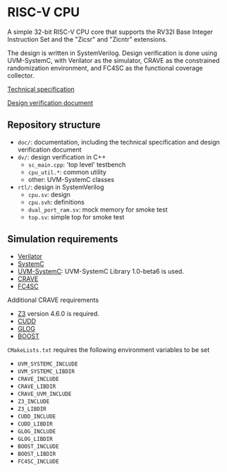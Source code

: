 # RISC-V CPU

A simple 32-bit RISC-V CPU core that supports the RV32I Base Integer Instruction Set and the "Zicsr" and "Zicntr" extensions.

The design is written in SystemVerilog. Design verification is done using UVM-SystemC, with Verilator as the simulator, CRAVE as the constrained randomization environment, and FC4SC as the functional coverage collector.

[Technical specification](./doc/technical_specification.md)

[Design verification document](./doc/dv_doc.md)

## Repository structure

* `doc/`: documentation, including the technical specification and design verification document
* `dv/`: design verification in C++
    * `sc_main.cpp`: 'top level' testbench
    * `cpu_util.*`: common utility
    * other: UVM-SystemC classes
* `rtl/`: design in SystemVerilog
    * `cpu.sv`: design
    * `cpu.svh`: definitions
    * `dual_port_ram.sv`: mock memory for smoke test
    * `top.sv`: simple top for smoke test

## Simulation requirements

* [Verilator](https://verilator.org/guide/latest/index.html)
* [SystemC](https://github.com/accellera-official/systemc)
* [UVM-SystemC](https://www.accellera.org/downloads/drafts-review): UVM-SystemC Library 1.0-beta6 is used.
* [CRAVE](https://github.com/accellera-official/crave)
* [FC4SC](https://github.com/amiq-consulting/fc4sc)

Additional CRAVE requirements
* [Z3](https://github.com/Z3Prover/z3) version 4.6.0 is required.
* [CUDD](https://github.com/ivmai/cudd)
* [GLOG](https://github.com/google/glog)
* [BOOST](https://www.boost.org/)

`CMakeLists.txt` requires the following environment variables to be set
* `UVM_SYSTEMC_INCLUDE`
* `UVM_SYSTEMC_LIBDIR`
* `CRAVE_INCLUDE`
* `CRAVE_LIBDIR`
* `CRAVE_UVM_INCLUDE`
* `Z3_INCLUDE`
* `Z3_LIBDIR`
* `CUDD_INCLUDE`
* `CUDD_LIBDIR`
* `GLOG_INCLUDE`
* `GLOG_LIBDIR`
* `BOOST_INCLUDE`
* `BOOST_LIBDIR`
* `FC4SC_INCLUDE`
